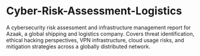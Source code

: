 # Cyber-Risk-Assessment-Logistics
A cybersecurity risk assessment and infrastructure management report for Azaak, a global shipping and logistics company. Covers threat identification, ethical hacking perspectives, VPN infrastructure, cloud usage risks, and mitigation strategies across a globally distributed network.
